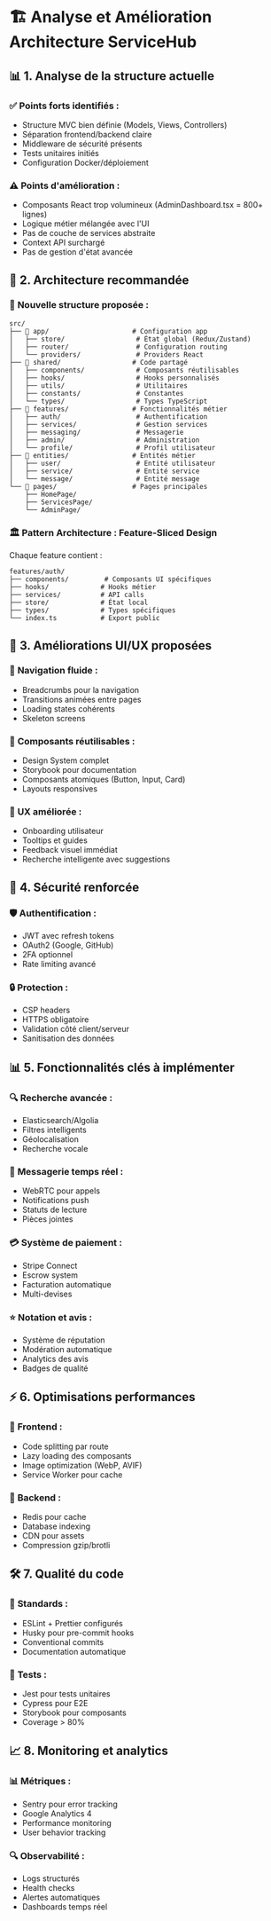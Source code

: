 # 🏗️ Analyse et Amélioration Architecture ServiceHub

## 📊 1. Analyse de la structure actuelle

### ✅ **Points forts identifiés :**
- Structure MVC bien définie (Models, Views, Controllers)
- Séparation frontend/backend claire
- Middleware de sécurité présents
- Tests unitaires initiés
- Configuration Docker/déploiement

### ⚠️ **Points d'amélioration :**
- Composants React trop volumineux (AdminDashboard.tsx = 800+ lignes)
- Logique métier mélangée avec l'UI
- Pas de couche de services abstraite
- Context API surchargé
- Pas de gestion d'état avancée

## 🎯 2. Architecture recommandée

### 📁 **Nouvelle structure proposée :**

```
src/
├── 📂 app/                     # Configuration app
│   ├── store/                  # État global (Redux/Zustand)
│   ├── router/                 # Configuration routing
│   └── providers/              # Providers React
├── 📂 shared/                  # Code partagé
│   ├── components/             # Composants réutilisables
│   ├── hooks/                  # Hooks personnalisés
│   ├── utils/                  # Utilitaires
│   ├── constants/              # Constantes
│   └── types/                  # Types TypeScript
├── 📂 features/                # Fonctionnalités métier
│   ├── auth/                   # Authentification
│   ├── services/               # Gestion services
│   ├── messaging/              # Messagerie
│   ├── admin/                  # Administration
│   └── profile/                # Profil utilisateur
├── 📂 entities/                # Entités métier
│   ├── user/                   # Entité utilisateur
│   ├── service/                # Entité service
│   └── message/                # Entité message
└── 📂 pages/                   # Pages principales
    ├── HomePage/
    ├── ServicesPage/
    └── AdminPage/
```

### 🏛️ **Pattern Architecture : Feature-Sliced Design**

Chaque feature contient :
```
features/auth/
├── components/         # Composants UI spécifiques
├── hooks/             # Hooks métier
├── services/          # API calls
├── store/             # État local
├── types/             # Types spécifiques
└── index.ts           # Export public
```

## 🎨 3. Améliorations UI/UX proposées

### 🔄 **Navigation fluide :**
- Breadcrumbs pour la navigation
- Transitions animées entre pages
- Loading states cohérents
- Skeleton screens

### 📱 **Composants réutilisables :**
- Design System complet
- Storybook pour documentation
- Composants atomiques (Button, Input, Card)
- Layouts responsives

### 🎯 **UX améliorée :**
- Onboarding utilisateur
- Tooltips et guides
- Feedback visuel immédiat
- Recherche intelligente avec suggestions

## 🔐 4. Sécurité renforcée

### 🛡️ **Authentification :**
- JWT avec refresh tokens
- OAuth2 (Google, GitHub)
- 2FA optionnel
- Rate limiting avancé

### 🔒 **Protection :**
- CSP headers
- HTTPS obligatoire
- Validation côté client/serveur
- Sanitisation des données

## 📊 5. Fonctionnalités clés à implémenter

### 🔍 **Recherche avancée :**
- Elasticsearch/Algolia
- Filtres intelligents
- Géolocalisation
- Recherche vocale

### 💬 **Messagerie temps réel :**
- WebRTC pour appels
- Notifications push
- Statuts de lecture
- Pièces jointes

### 💳 **Système de paiement :**
- Stripe Connect
- Escrow system
- Facturation automatique
- Multi-devises

### ⭐ **Notation et avis :**
- Système de réputation
- Modération automatique
- Analytics des avis
- Badges de qualité

## ⚡ 6. Optimisations performances

### 🚀 **Frontend :**
- Code splitting par route
- Lazy loading des composants
- Image optimization (WebP, AVIF)
- Service Worker pour cache

### 🏃 **Backend :**
- Redis pour cache
- Database indexing
- CDN pour assets
- Compression gzip/brotli

## 🛠️ 7. Qualité du code

### 📝 **Standards :**
- ESLint + Prettier configurés
- Husky pour pre-commit hooks
- Conventional commits
- Documentation automatique

### 🧪 **Tests :**
- Jest pour tests unitaires
- Cypress pour E2E
- Storybook pour composants
- Coverage > 80%

## 📈 8. Monitoring et analytics

### 📊 **Métriques :**
- Sentry pour error tracking
- Google Analytics 4
- Performance monitoring
- User behavior tracking

### 🔍 **Observabilité :**
- Logs structurés
- Health checks
- Alertes automatiques
- Dashboards temps réel